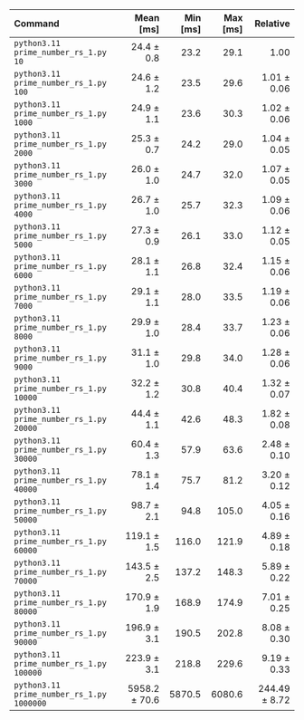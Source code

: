 | Command | Mean [ms] | Min [ms] | Max [ms] | Relative |
|:---|---:|---:|---:|---:|
| `python3.11 prime_number_rs_1.py 10` | 24.4 ± 0.8 | 23.2 | 29.1 | 1.00 |
| `python3.11 prime_number_rs_1.py 100` | 24.6 ± 1.2 | 23.5 | 29.6 | 1.01 ± 0.06 |
| `python3.11 prime_number_rs_1.py 1000` | 24.9 ± 1.1 | 23.6 | 30.3 | 1.02 ± 0.06 |
| `python3.11 prime_number_rs_1.py 2000` | 25.3 ± 0.7 | 24.2 | 29.0 | 1.04 ± 0.05 |
| `python3.11 prime_number_rs_1.py 3000` | 26.0 ± 1.0 | 24.7 | 32.0 | 1.07 ± 0.05 |
| `python3.11 prime_number_rs_1.py 4000` | 26.7 ± 1.0 | 25.7 | 32.3 | 1.09 ± 0.06 |
| `python3.11 prime_number_rs_1.py 5000` | 27.3 ± 0.9 | 26.1 | 33.0 | 1.12 ± 0.05 |
| `python3.11 prime_number_rs_1.py 6000` | 28.1 ± 1.1 | 26.8 | 32.4 | 1.15 ± 0.06 |
| `python3.11 prime_number_rs_1.py 7000` | 29.1 ± 1.1 | 28.0 | 33.5 | 1.19 ± 0.06 |
| `python3.11 prime_number_rs_1.py 8000` | 29.9 ± 1.0 | 28.4 | 33.7 | 1.23 ± 0.06 |
| `python3.11 prime_number_rs_1.py 9000` | 31.1 ± 1.0 | 29.8 | 34.0 | 1.28 ± 0.06 |
| `python3.11 prime_number_rs_1.py 10000` | 32.2 ± 1.2 | 30.8 | 40.4 | 1.32 ± 0.07 |
| `python3.11 prime_number_rs_1.py 20000` | 44.4 ± 1.1 | 42.6 | 48.3 | 1.82 ± 0.08 |
| `python3.11 prime_number_rs_1.py 30000` | 60.4 ± 1.3 | 57.9 | 63.6 | 2.48 ± 0.10 |
| `python3.11 prime_number_rs_1.py 40000` | 78.1 ± 1.4 | 75.7 | 81.2 | 3.20 ± 0.12 |
| `python3.11 prime_number_rs_1.py 50000` | 98.7 ± 2.1 | 94.8 | 105.0 | 4.05 ± 0.16 |
| `python3.11 prime_number_rs_1.py 60000` | 119.1 ± 1.5 | 116.0 | 121.9 | 4.89 ± 0.18 |
| `python3.11 prime_number_rs_1.py 70000` | 143.5 ± 2.5 | 137.2 | 148.3 | 5.89 ± 0.22 |
| `python3.11 prime_number_rs_1.py 80000` | 170.9 ± 1.9 | 168.9 | 174.9 | 7.01 ± 0.25 |
| `python3.11 prime_number_rs_1.py 90000` | 196.9 ± 3.1 | 190.5 | 202.8 | 8.08 ± 0.30 |
| `python3.11 prime_number_rs_1.py 100000` | 223.9 ± 3.1 | 218.8 | 229.6 | 9.19 ± 0.33 |
| `python3.11 prime_number_rs_1.py 1000000` | 5958.2 ± 70.6 | 5870.5 | 6080.6 | 244.49 ± 8.72 |

